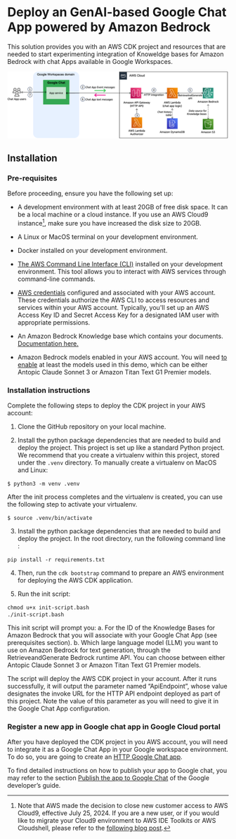 # Deploy an GenAI-based Google Chat App powered by Amazon Bedrock

This solution provides you with an AWS CDK project and resources that are needed to start experimenting integration of Knoweldge bases for Amazon Bedrock with chat Apps available in Google Workspaces.

![High-level architecture of the solution](images/architecture.png)

## Installation

### Pre-requisites

Before proceeding, ensure you have the following set up:

* A development environment with at least 20GB of free disk space. It can be a local machine or a cloud instance. If you use an AWS Cloud9 instance[^1], make sure you have increased the disk size to 20GB.

[^1]: Note that AWS made the decision to close new customer access to AWS Cloud9, effective July 25, 2024. If you are a new user, or if you would like to migrate your Cloud9 environment to AWS IDE Toolkits or AWS Cloudshell, please refer to the [following blog post](https://aws.amazon.com/blogs/devops/how-to-migrate-from-aws-cloud9-to-aws-ide-toolkits-or-aws-cloudshell/).

* A Linux or MacOS terminal on your development environment.

* Docker installed on your development environment.

* [The AWS Command Line Interface (CLI)](https://aws.amazon.com/cli/) installed on your development environment. This tool allows you to interact with AWS services through command-line commands.

* [AWS credentials](https://docs.aws.amazon.com/singlesignon/latest/userguide/howtogetcredentials.html) configured and associated with your AWS account. These credentials authorize the AWS CLI to access resources and services within your AWS account. Typically, you'll set up an AWS Access Key ID and Secret Access Key for a designated IAM user with appropriate permissions.

* An Amazon Bedrock Knowledge base which contains your documents. [Documentation here.](https://docs.aws.amazon.com/bedrock/latest/userguide/knowledge-base-create.html)

* Amazon Bedrock models enabled in your AWS account. You will need [to enable](https://docs.aws.amazon.com/bedrock/latest/userguide/model-access.html) at least the models used in this demo, which can be either Antopic Claude Sonnet 3 or Amazon Titan Text G1 Premier models.

### Installation instructions

Complete the following steps to deploy the CDK project in your AWS account:
1.	Clone the GitHub repository on your local machine.

2.	Install the python package dependencies that are needed to build and deploy the project. This project is set up like a standard Python project.  We recommend that you create a virtualenv within this project, stored under the `.venv` directory. To manually create a virtualenv on MacOS and Linux:

```
$ python3 -m venv .venv
```

After the init process completes and the virtualenv is created, you can use the following
step to activate your virtualenv.

```
$ source .venv/bin/activate
```

3.  Install the python package dependencies that are needed to build and deploy the project. In the root directory, run the following command line :

```
pip install -r requirements.txt
```

4.	Then, run the `cdk bootstrap` command to prepare an AWS environment for deploying the AWS CDK application. 

5.	Run the init script:

```
chmod u+x init-script.bash
./init-script.bash
```

This init script will prompt you: 
    a.	For the ID of the Knowledge Bases for Amazon Bedrock that you will associate with your Google Chat App (see prerequisites section).
    b.	Which large language model (LLM) you want to use on Amazon Bedrock for text generation, through the RetrieveandGenerate Bedrock runtime API. You can choose between either Antopic Claude Sonnet 3 or Amazon Titan Text G1 Premier models.

The script will deploy the AWS CDK project in your account. After it runs successfully, it will output the parameter named “ApiEndpoint”, whose value designates the invoke URL for the HTTP API endpoint deployed as part of this project. Note the value of this parameter as you will need to give it in the Google Chat App configuration.

### Register a new app in Google chat app in Google Cloud portal
After you have deployed the CDK project in you AWS account, you will need to integrate it as a Google Chat App in your Google workspace environment. To do so, you are going to create an [HTTP Google Chat app](https://developers.google.com/workspace/chat/overview). 

To find detailed instructions on how to publish your app to Google chat, you may refer to the section [Publish the app to Google Chat](https://developers.google.com/workspace/chat/quickstart/gcf-app#publish-app-to-chat) of the Google developer’s guide.
